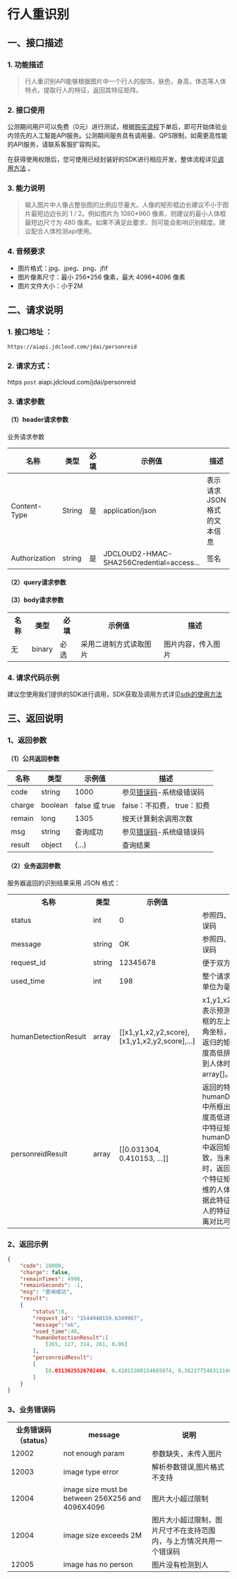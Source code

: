 # 行人重识别

## 一、接口描述

### 1. 功能描述
> 行人重识别API能够根据图片中一个行人的服饰，肤色，身高，体态等人体特点，提取行人的特征，返回其特征矩阵。

### 2. 接口使用

公测期间用户可以免费（0元）进行测试，根据[购买流程](../Pricing/Purchase-Process.md)下单后，即可开始体验业内领先的人工智能API服务。公测期间服务具有调用量、QPS限制，如需更高性能的API服务，请联系客服扩容购买。

在获得使用权限后，您可使用已经封装好的SDK进行相应开发，整体流程详见[调用方法](../Operation-Guide/call-methods.md)  。

### 3. 能力说明

> 输入图片中人像占整张图的比例应尽量大。人像的矩形框边长建议不小于图片最短边边长的 1 / 2。例如图片为 1080*960 像素，则建议的最小人体框最短边尺寸为 480 像素。如果不满足此要求，则可能会影响识别精度。建议配合人体检测api使用。

### 4. 音频要求

- 图片格式：jpg、jpeg、png、jfif
- 图片像素尺寸：最小 256\*256 像素，最大 4096\*4096 像素
- 图片文件大小：小于2M

## 二、请求说明

### 1. 接口地址 ：

```
https://aiapi.jdcloud.com/jdai/personreid
```

### 2. 请求方式：

https `post` aiapi.jdcloud.com/jdai/personreid

### 3. 请求参数

#### （1）header请求参数
业务请求参数

名称 | 类型 | 必填 | 示例值 | 描述
------|------|-----|-----|-----
Content-Type | String | 是 | application/json| 表示请求JSON格式的文本信息
Authorization | string | 是 | JDCLOUD2-HMAC-SHA256Credential=access... | 签名

#### （2）query请求参数

#### （3）body请求参数

<table>
   <tr>
      <th>名称</th>
      <th>类型</th>
      <th>必填</th>
      <th>示例值</th>
      <th>描述</th>
   </tr>
   <tr>
      <td>无</td>
      <td>binary</td>
      <td>必选</td>
      <td>采用二进制方式读取图片</td>
      <td>图片内容，传入图片</td>
   </tr>
</table>

### 4. 请求代码示例
建议您使用我们提供的SDK进行调用，SDK获取及调用方式详见[sdk的使用方法](../Operation-Guide/Use-Sdk.md)


## 三、返回说明
### 1、返回参数

#### （1）公共返回参数

名称 | 类型 | 示例值 | 描述
------|------|-----|-----
code | string | 1000 | 参见[错误码](Error-Code.md)-系统级错误码
charge | boolean | false 或 true | false：不扣费， true：扣费
remain | long | 1305 | 按天计算剩余调用次数
msg | string | 查询成功 | 参见[错误码](Error-Code.md)-系统级错误码
result | object | {...} | 查询结果


#### （2）业务返回参数
服务器返回的识别结果采用 JSON 格式：

<table>
   <tr>
      <th>名称</th>
      <th>类型</th>
      <th>示例值</th>
      <th>描述</th>
   </tr>
   <tr>
      <td>status</td>
      <td>int</td>
      <td>0</td>
      <td>参照四、错误码-业务错误码</td>
   </tr>
   <tr>
      <td>message</td>
      <td>string</td>
      <td>OK</td>
      <td>参照四、错误码-业务错误码</td>
   </tr>
   <tr>
      <td>request_id</td>
      <td>string</td>
      <td>12345678</td>
      <td>便于双方定位问题</td>
   </tr>
   <tr>
      <td>used_time</td>
      <td>int</td>
      <td>198</td>
      <td>整个请求花费的时间，单位为毫秒</td>
   </tr>
   <tr>
      <td>humanDetectionResult</td>
      <td>array</td>
      <td>[[x1,y1,x2,y2,score],[x1,y1,x2,y2,score],...]</td>
      <td>x1,y1,x2,y2,score分别表示预测出的人体矩形框的左上角坐标，右下角坐标，以及置信度。返归的矩形框按照置信度高低排序，当未检测到人体时，返回空array[]。</td>
   </tr>
   <tr>
      <td>personreidResult</td>
      <td>array</td>
      <td> [[0.031304, 0.410153, …]]  </td>
      <td>返回的特征矩阵按照humanDetectionResult中所框出的图片的置信度高低进行排序。矩阵中特征矩阵的数量与humanDetectionResult中返回矩阵框的数量一致，当未检测到人体时，返回空array[]，每个特征矩阵为一个2048维的人体特征矩阵。根据此特征矩阵与其他行人的特征矩阵做余弦距离对比可以得到相似度 </td>
   </tr>
</table>

### 2、返回示例

```JSON
{
    "code": 10000,
    "charge": false,
    "remainTimes": 4998,
    "remainSeconds": -1,
    "msg": "查询成功",
    "result":
    {
        "status":0,
        "request_id": "1544940159.6349967",
        "message":"ok",
        "used_time":40,
        "humanDetectionResult":[
            [265, 127, 314, 261, 0.96]
        ],
        "personreidResult":
        [
            [0.0313025526702404, 0.41015300154685974, 0.38227754831314087, 0.0668988972902298, 0.30472421646118164,…]
        ]
    }
}

```

### 3、业务错误码
<table>
   <tr>
      <th>业务错误码（status）</th>
      <th>message</th>
      <th>说明 </th>
   </tr>
   <tr>
      <td>12002</td>
      <td>not enough param</td>
      <td>参数缺失，未传入图片 </td>
   </tr>
   <tr>
      <td>12003</td>
      <td>image type error</td>
      <td>解析参数错误,图片格式不支持</td>
   </tr>
    <tr>
      <td>12004</td>
      <td>image size must be between 256X256 and 4096X4096</td>
      <td>图片大小超过限制</td>
   </tr>
   <tr>
      <td>12004</td>
      <td>image size exceeds 2M</td>
      <td>图片大小超过限制，图片尺寸不在支持范围内，与上方情况共用一个错误码</td>
   </tr>
      <tr>
      <td>12005</td>
      <td>image has no person</td>
      <td>图片没有检测到人</td>
   </tr>
</table>